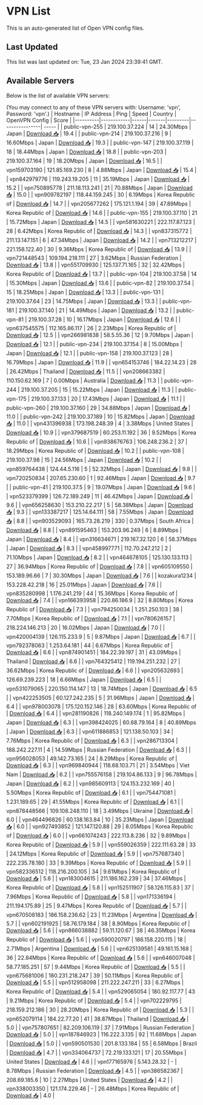 # VPN List

This is an auto-generated list of Open VPN config files.

## Last Updated

This list was last updated on: Tue, 23 Jan 2024 23:39:41 GMT.

## Available Servers

Below is the list of available VPN servers:

(You may connect to any of these VPN servers with: Username: 'vpn', Password: 'vpn'.)
| Hostname | IP Address | Ping | Speed | Country | OpenVPN Config | Score |
|----------|------------|------|-------|---------|----------------| ----- |
| public-vpn-255 | 219.100.37.224 | 14 | 24.30Mbps | Japan | [Download 📥](./configs/server_0_JP.ovpn) | 19.4 |
| public-vpn-214 | 219.100.37.216 | 9 | 16.60Mbps | Japan | [Download 📥](./configs/server_1_JP.ovpn) | 19.3 |
| public-vpn-147 | 219.100.37.119 | 18 | 18.44Mbps | Japan | [Download 📥](./configs/server_2_JP.ovpn) | 18.8 |
| public-vpn-203 | 219.100.37.164 | 19 | 18.20Mbps | Japan | [Download 📥](./configs/server_3_JP.ovpn) | 16.5 |
| vpn159703190 | 121.85.169.230 | 8 | 4.88Mbps | Japan | [Download 📥](./configs/server_4_JP.ovpn) | 15.4 |
| vpn842979776 | 119.243.19.205 | 11 | 35.19Mbps | Japan | [Download 📥](./configs/server_5_JP.ovpn) | 15.2 |
| vpn750895778 | 211.18.113.241 | 21 | 70.88Mbps | Japan | [Download 📥](./configs/server_6_JP.ovpn) | 15.0 |
| vpn909782197 | 118.44.159.245 | 30 | 6.19Mbps | Korea Republic of | [Download 📥](./configs/server_7_KR.ovpn) | 14.7 |
| vpn205677262 | 175.121.1.194 | 39 | 47.89Mbps | Korea Republic of | [Download 📥](./configs/server_8_KR.ovpn) | 14.6 |
| public-vpn-155 | 219.100.37.110 | 21 | 15.72Mbps | Japan | [Download 📥](./configs/server_9_JP.ovpn) | 14.5 |
| vpn581630221 | 222.117.87.123 | 28 | 6.42Mbps | Korea Republic of | [Download 📥](./configs/server_10_KR.ovpn) | 14.3 |
| vpn837315772 | 211.13.147.151 | 6 | 47.34Mbps | Japan | [Download 📥](./configs/server_11_JP.ovpn) | 14.2 |
| vpn713212217 | 221.158.122.40 | 30 | 9.36Mbps | Korea Republic of | [Download 📥](./configs/server_12_KR.ovpn) | 13.9 |
| vpn721448543 | 109.194.218.111 | 27 | 3.62Mbps | Russian Federation | [Download 📥](./configs/server_13_RU.ovpn) | 13.8 |
| vpn551709930 | 125.137.71.165 | 32 | 32.42Mbps | Korea Republic of | [Download 📥](./configs/server_14_KR.ovpn) | 13.7 |
| public-vpn-104 | 219.100.37.58 | 14 | 15.30Mbps | Japan | [Download 📥](./configs/server_15_JP.ovpn) | 13.6 |
| public-vpn-82 | 219.100.37.54 | 15 | 18.25Mbps | Japan | [Download 📥](./configs/server_16_JP.ovpn) | 13.3 |
| public-vpn-131 | 219.100.37.64 | 23 | 14.75Mbps | Japan | [Download 📥](./configs/server_17_JP.ovpn) | 13.3 |
| public-vpn-181 | 219.100.37.140 | 21 | 14.49Mbps | Japan | [Download 📥](./configs/server_18_JP.ovpn) | 13.2 |
| public-vpn-81 | 219.100.37.28 | 10 | 16.17Mbps | Japan | [Download 📥](./configs/server_19_JP.ovpn) | 12.6 |
| vpn637545575 | 112.165.86.117 | 26 | 2.23Mbps | Korea Republic of | [Download 📥](./configs/server_20_KR.ovpn) | 12.5 |
| vpn266981838 | 58.5.55.36 | 12 | 9.70Mbps | Japan | [Download 📥](./configs/server_21_JP.ovpn) | 12.1 |
| public-vpn-234 | 219.100.37.154 | 8 | 15.00Mbps | Japan | [Download 📥](./configs/server_22_JP.ovpn) | 12.1 |
| public-vpn-158 | 219.100.37.123 | 28 | 16.79Mbps | Japan | [Download 📥](./configs/server_23_JP.ovpn) | 11.9 |
| vpn654153746 | 184.22.14.23 | 28 | 26.42Mbps | Thailand | [Download 📥](./configs/server_24_TH.ovpn) | 11.5 |
| vpn208663382 | 110.150.62.169 | 7 | 0.00Mbps | Australia | [Download 📥](./configs/server_25_AU.ovpn) | 11.3 |
| public-vpn-244 | 219.100.37.205 | 15 | 15.22Mbps | Japan | [Download 📥](./configs/server_26_JP.ovpn) | 11.3 |
| public-vpn-175 | 219.100.37.133 | 20 | 17.43Mbps | Japan | [Download 📥](./configs/server_27_JP.ovpn) | 11.1 |
| public-vpn-260 | 219.100.37.160 | 29 | 34.88Mbps | Japan | [Download 📥](./configs/server_28_JP.ovpn) | 11.0 |
| public-vpn-242 | 219.100.37.189 | 10 | 15.82Mbps | Japan | [Download 📥](./configs/server_29_JP.ovpn) | 11.0 |
| vpn431396938 | 173.198.248.39 | 4 | 3.38Mbps | United States | [Download 📥](./configs/server_30_US.ovpn) | 10.9 |
| vpn379687519 | 60.253.11.192 | 36 | 9.52Mbps | Korea Republic of | [Download 📥](./configs/server_31_KR.ovpn) | 10.6 |
| vpn938676763 | 106.248.236.2 | 37 | 18.29Mbps | Korea Republic of | [Download 📥](./configs/server_32_KR.ovpn) | 10.2 |
| public-vpn-108 | 219.100.37.98 | 15 | 24.56Mbps | Japan | [Download 📥](./configs/server_33_JP.ovpn) | 10.2 |
| vpn859764438 | 124.44.5.116 | 5 | 52.32Mbps | Japan | [Download 📥](./configs/server_34_JP.ovpn) | 9.8 |
| vpn720250834 | 207.65.230.60 | 1 | 92.46Mbps | Japan | [Download 📥](./configs/server_35_JP.ovpn) | 9.7 |
| public-vpn-41 | 219.100.37.5 | 9 | 19.07Mbps | Japan | [Download 📥](./configs/server_36_JP.ovpn) | 9.6 |
| vpn523379399 | 126.72.189.249 | 11 | 46.42Mbps | Japan | [Download 📥](./configs/server_37_JP.ovpn) | 9.6 |
| vpn656258630 | 153.210.22.217 | 5 | 58.38Mbps | Japan | [Download 📥](./configs/server_38_JP.ovpn) | 9.3 |
| vpn133387217 | 125.14.64.111 | 58 | 7.55Mbps | Japan | [Download 📥](./configs/server_39_JP.ovpn) | 8.8 |
| vpn903529093 | 165.73.28.219 | 330 | 0.37Mbps | South Africa | [Download 📥](./configs/server_40_ZA.ovpn) | 8.8 |
| vpn891595463 | 153.203.96.249 | 6 | 8.89Mbps | Japan | [Download 📥](./configs/server_41_JP.ovpn) | 8.4 |
| vpn316634671 | 219.167.32.120 | 6 | 58.37Mbps | Japan | [Download 📥](./configs/server_42_JP.ovpn) | 8.3 |
| vpn458997771 | 112.70.247.212 | 2 | 71.10Mbps | Japan | [Download 📥](./configs/server_43_JP.ovpn) | 8.2 |
| vpn464678105 | 125.130.133.113 | 27 | 36.94Mbps | Korea Republic of | [Download 📥](./configs/server_44_KR.ovpn) | 7.8 |
| vpn605109550 | 153.189.96.66 | 7 | 30.30Mbps | Japan | [Download 📥](./configs/server_45_JP.ovpn) | 7.6 |
| kozakura1234 | 153.228.42.218 | 16 | 25.01Mbps | Japan | [Download 📥](./configs/server_46_JP.ovpn) | 7.6 |
| vpn835280998 | 1.176.241.219 | 44 | 15.36Mbps | Korea Republic of | [Download 📥](./configs/server_47_KR.ovpn) | 7.4 |
| vpn166393958 | 220.86.186.9 | 32 | 8.80Mbps | Korea Republic of | [Download 📥](./configs/server_48_KR.ovpn) | 7.3 |
| vpn794250034 | 1.251.250.103 | 38 | 7.70Mbps | Korea Republic of | [Download 📥](./configs/server_49_KR.ovpn) | 7.1 |
| vpn780626157 | 218.224.146.213 | 20 | 16.02Mbps | Japan | [Download 📥](./configs/server_50_JP.ovpn) | 7.0 |
| vpn420004139 | 126.115.233.9 | 5 | 9.87Mbps | Japan | [Download 📥](./configs/server_51_JP.ovpn) | 6.7 |
| vpn792378063 | 1.253.64.181 | 44 | 6.67Mbps | Korea Republic of | [Download 📥](./configs/server_52_KR.ovpn) | 6.6 |
| vpn874901451 | 184.22.39.197 | 31 | 43.09Mbps | Thailand | [Download 📥](./configs/server_53_TH.ovpn) | 6.6 |
| vpn764325412 | 119.194.251.232 | 27 | 36.62Mbps | Korea Republic of | [Download 📥](./configs/server_54_KR.ovpn) | 6.6 |
| vpn205632693 | 126.69.239.223 | 18 | 6.66Mbps | Japan | [Download 📥](./configs/server_55_JP.ovpn) | 6.5 |
| vpn531079065 | 220.150.114.147 | 13 | 18.74Mbps | Japan | [Download 📥](./configs/server_56_JP.ovpn) | 6.5 |
| vpn422253505 | 60.127.242.235 | 5 | 31.96Mbps | Japan | [Download 📥](./configs/server_57_JP.ovpn) | 6.4 |
| vpn978003078 | 175.120.152.146 | 28 | 63.60Mbps | Korea Republic of | [Download 📥](./configs/server_58_KR.ovpn) | 6.4 |
| vpn281190826 | 118.240.149.174 | 1 | 95.82Mbps | Japan | [Download 📥](./configs/server_59_JP.ovpn) | 6.3 |
| vpn398424025 | 60.68.79.164 | 8 | 40.89Mbps | Japan | [Download 📥](./configs/server_60_JP.ovpn) | 6.3 |
| vpn611886853 | 121.138.50.103 | 34 | 7.76Mbps | Korea Republic of | [Download 📥](./configs/server_61_KR.ovpn) | 6.3 |
| vpn286713304 | 188.242.227.11 | 4 | 14.59Mbps | Russian Federation | [Download 📥](./configs/server_62_RU.ovpn) | 6.3 |
| vpn956028053 | 49.142.73.165 | 24 | 8.29Mbps | Korea Republic of | [Download 📥](./configs/server_63_KR.ovpn) | 6.3 |
| vpn969840944 | 118.68.103.71 | 21 | 3.54Mbps | Viet Nam | [Download 📥](./configs/server_64_VN.ovpn) | 6.2 |
| vpn755576158 | 219.104.86.133 | 9 | 96.78Mbps | Japan | [Download 📥](./configs/server_65_JP.ovpn) | 6.2 |
| vpn985609113 | 124.153.232.169 | 40 | 5.50Mbps | Korea Republic of | [Download 📥](./configs/server_66_KR.ovpn) | 6.1 |
| vpn754471081 | 1.231.189.65 | 29 | 41.55Mbps | Korea Republic of | [Download 📥](./configs/server_67_KR.ovpn) | 6.1 |
| vpn878448566 | 109.108.248.110 | 18 | 3.49Mbps | Ukraine | [Download 📥](./configs/server_68_UA.ovpn) | 6.0 |
| vpn464496826 | 60.138.163.84 | 10 | 35.23Mbps | Japan | [Download 📥](./configs/server_69_JP.ovpn) | 6.0 |
| vpn927493852 | 121.147.120.88 | 29 | 8.05Mbps | Korea Republic of | [Download 📥](./configs/server_70_KR.ovpn) | 6.0 |
| vpn661074243 | 222.113.8.236 | 32 | 9.89Mbps | Korea Republic of | [Download 📥](./configs/server_71_KR.ovpn) | 5.9 |
| vpn559026359 | 222.111.63.28 | 33 | 24.12Mbps | Korea Republic of | [Download 📥](./configs/server_72_KR.ovpn) | 5.9 |
| vpn757687340 | 222.235.78.180 | 33 | 9.39Mbps | Korea Republic of | [Download 📥](./configs/server_73_KR.ovpn) | 5.9 |
| vpn582336512 | 118.216.200.105 | 34 | 9.61Mbps | Korea Republic of | [Download 📥](./configs/server_74_KR.ovpn) | 5.8 |
| vpn183004615 | 211.186.162.239 | 34 | 37.46Mbps | Korea Republic of | [Download 📥](./configs/server_75_KR.ovpn) | 5.8 |
| vpn152511907 | 58.126.115.83 | 37 | 7.96Mbps | Korea Republic of | [Download 📥](./configs/server_76_KR.ovpn) | 5.8 |
| vpn171336194 | 211.194.175.89 | 25 | 9.47Mbps | Korea Republic of | [Download 📥](./configs/server_77_KR.ovpn) | 5.7 |
| vpn670508183 | 186.158.236.62 | 23 | 11.23Mbps | Argentina | [Download 📥](./configs/server_78_AR.ovpn) | 5.7 |
| vpn602191925 | 58.76.179.184 | 38 | 8.90Mbps | Korea Republic of | [Download 📥](./configs/server_79_KR.ovpn) | 5.6 |
| vpn866038882 | 59.11.120.67 | 38 | 46.35Mbps | Korea Republic of | [Download 📥](./configs/server_80_KR.ovpn) | 5.6 |
| vpn590020797 | 186.158.220.115 | 18 | 2.71Mbps | Argentina | [Download 📥](./configs/server_81_AR.ovpn) | 5.6 |
| vpn625139581 | 49.161.15.168 | 36 | 22.84Mbps | Korea Republic of | [Download 📥](./configs/server_82_KR.ovpn) | 5.6 |
| vpn646007048 | 58.77.185.251 | 57 | 9.44Mbps | Korea Republic of | [Download 📥](./configs/server_83_KR.ovpn) | 5.5 |
| vpn675681006 | 180.231.218.247 | 39 | 50.11Mbps | Korea Republic of | [Download 📥](./configs/server_84_KR.ovpn) | 5.5 |
| vpn512958098 | 211.222.247.211 | 33 | 6.27Mbps | Korea Republic of | [Download 📥](./configs/server_85_KR.ovpn) | 5.4 |
| vpn529065054 | 180.92.117.77 | 43 | 9.21Mbps | Korea Republic of | [Download 📥](./configs/server_86_KR.ovpn) | 5.4 |
| vpn702229795 | 218.159.212.186 | 30 | 28.20Mbps | Korea Republic of | [Download 📥](./configs/server_87_KR.ovpn) | 5.3 |
| vpn652079114 | 184.22.77.20 | 41 | 38.87Mbps | Thailand | [Download 📥](./configs/server_88_TH.ovpn) | 5.0 |
| vpn757807651 | 82.209.106.119 | 37 | 7.91Mbps | Russian Federation | [Download 📥](./configs/server_89_RU.ovpn) | 5.0 |
| vpn187846923 | 116.222.3.135 | 92 | 11.68Mbps | Japan | [Download 📥](./configs/server_90_JP.ovpn) | 5.0 |
| vpn590501530 | 201.8.133.184 | 55 | 6.58Mbps | Brazil | [Download 📥](./configs/server_91_BR.ovpn) | 4.7 |
| vpn334064737 | 72.219.133.121 | 17 | 20.55Mbps | United States | [Download 📥](./configs/server_92_US.ovpn) | 4.6 |
| vpn177165976 | 5.143.28.32 | - | 8.78Mbps | Russian Federation | [Download 📥](./configs/server_93_RU.ovpn) | 4.5 |
| vpn386582367 | 208.69.185.6 | 10 | 2.27Mbps | United States | [Download 📥](./configs/server_94_US.ovpn) | 4.2 |
| vpn338003350 | 121.174.229.46 | - | 26.48Mbps | Korea Republic of | [Download 📥](./configs/server_95_KR.ovpn) | 4.0 |
